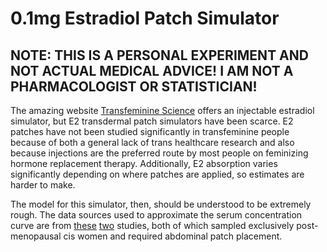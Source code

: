 # 0.1mg Estradiol Patch Simulator

## NOTE: THIS IS A PERSONAL EXPERIMENT AND NOT ACTUAL MEDICAL ADVICE! I AM NOT A PHARMACOLOGIST OR STATISTICIAN!

The amazing website [Transfeminine Science](https://transfemscience.org/misc/injectable-e2-simulator/) offers an injectable estradiol simulator, but E2 transdermal patch simulators have been scarce. E2 patches have not been studied significantly in transfeminine people because of both a general lack of trans healthcare research and also because injections are the preferred route by most people on feminizing hormone replacement therapy. Additionally, E2 absorption varies significantly depending on where patches are applied, so estimates are harder to make.

The model for this simulator, then, should be understood to be extremely rough. The data sources used to approximate the serum concentration curve are from [these](https://fda.report/DailyMed/e7e6da3b-8485-1382-61c9-e9b369018b98) [two](https://dailymed.nlm.nih.gov/dailymed/drugInfo.cfm?setid=f4efb0bf-b96f-4e20-a0f2-0806ab92b2d4#ID_a032b960-d797-4536-83f0-841075cabfff) studies, both of which sampled exclusively post-menopausal cis women and required abdominal patch placement.
